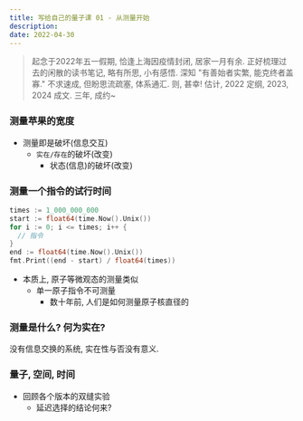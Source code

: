 ```yaml
---
title: 写给自己的量子课 01 - 从测量开始
description:
date: 2022-04-30
---
```


> 起念于2022年五一假期, 恰逢上海因疫情封闭, 居家一月有余.
> 正好梳理过去的闲散的读书笔记, 略有所思, 小有感悟.
> 深知 "有善始者实繁, 能克终者盖寡."
> 不求速成, 但盼思流疏塞, 体系通汇. 则, 甚幸!
> 估计, 2022 定纲, 2023, 2024 成文.
> 三年, 成约~

### 测量苹果的宽度

- 测量即是破坏(信息交互)
  - `实在/存在`的破坏(改变)
    - 状态(信息)的破坏(改变)

### 测量一个指令的试行时间

```go
times := 1_000_000_000
start := float64(time.Now().Unix())
for i := 0; i <= times; i++ {
  // 指令
}
end := float64(time.Now().Unix())
fmt.Print((end - start) / float64(times))
```

- 本质上, 原子等微观态的测量类似
  - 单一原子指令不可测量
    - 数十年前, 人们是如何测量原子核直径的

### 测量是什么? 何为实在?

没有信息交换的系统, 实在性与否没有意义.

### 量子, 空间, 时间

- 回顾各个版本的双缝实验
  - 延迟选择的结论何来?
